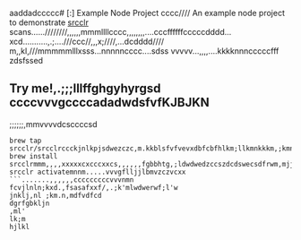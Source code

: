 aaddadccccc# [:] Example Node Project
cccc////
An example node project to demonstrate [srcclr](https://www.srcclr.com) scans......////////,,,,,,mmmllllcccc,,,,,,,,....cccffffffcccccdddd...    xcd...........,.;....///ccc//,,,x;////,...dcdddd//// m,,kl,///mmmmmlllxsss...nnnnncccc....sdss
vvvvv...,,,,....kkkknnncccccfff zdsfssed
## Try me!,.;;;lllffghgyhyrgsd  ccccvvvgccccadadwdsfvfKJBJKN
;;;;;;,mmvvvvdcsccccsd
```wwwww...........ddddcccccxxxxxbbbb bmjkhfdcfsm,bjdsd,m cczcadccsjnk;adccl;k
brew tap srcclr/srcclrccckjnlkpjsdwezczc,m.kkblsfvfvevxdbfcbfhlkm;llkmnkkkm,;kmnklm
brew install srcclrmmm,,,,xxxxxcxcccxxcs,,,,,,fgbbhtg,;ldwdwedzccszdcdswecsdfrwm,mjjjlk;vfcdcc.,;lcferfelml;kkkknnn.....
srcclr activatemnnm.....vvvgflljjlbmvzczvcxx
```.......,,,,,,cccccccccvvvnmn fcvjlnln;kxd.,fsasafxxf/,.;k'mlwdwerwf;l'w
jnklj,nl ;km.n,mdfvdfcd 
dgrfgbkljn
,ml'
lk;m
hjlkl
